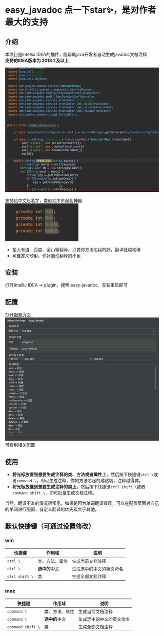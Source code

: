 # easy_javadoc 点一下star✨，是对作者最大的支持
## 介绍
本项目是IntelliJ IDEA的插件，能帮助java开发者自动生成javadoc文档注释  
**支持的IDEA版本为 2018.1 及以上**    

![示例1](./doc/k03vffH6Hg.gif)
  
支持给中文起名字，类似程序员起名神器  
![示例2](./doc/zqT2bjDzc0.gif)

- 接入有道、百度、金山等翻译，只要你方法名起的好，翻译就越准确
- 可自定义映射，弥补自动翻译的不足

## 安装
打开IntelliJ IDEA -> plugin，搜索 easy-javadoc，安装重启即可

## 配置
打开配置页面
![配置图](./doc/20190901155929.jpg)
可看到相关配置

## 使用
- **将光标放置到想要生成注释的类、方法或者属性上**，然后按下快捷键`ctrl \`或者`command \`，即可生成注释，你的方法名起的越贴切，注释越得体。  
- **将光标放置到想要生成注释的类上**，然后按下快捷键`ctrl shift \`或者`command shift \`，即可批量生成文档注释。

当然，翻译不准的情况很常见，如果是因为单词翻译错误，可以在配置页面对自己的单词进行配置，自定义翻译的优先级大于其他。

## 默认快捷键（可通过设置修改）
### win
|快捷键|作用域|说明|
| --- | --- | --- |
| `ctrl \` | 类、方法、属性 | 生成当前文档注释 |
| `ctrl \` | **选中的**中文 | 生成选中的中文的英文命名 |
| `ctrl shift \` | 类 | 生成全部文档注释 |

### mac
|快捷键|作用域|说明|
| --- | --- | --- |
| `command \` | 类、方法、属性 | 生成当前文档注释 |
| `command \` | **选中的**中文 | 生成选中的中文的英文命名 |
| `command shift \` | 类 | 生成全部文档注释 |
